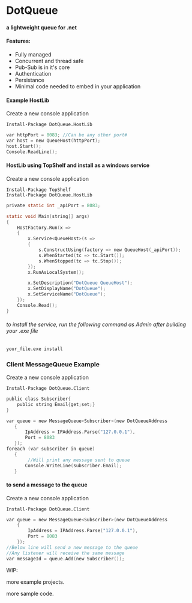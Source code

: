 # DotQueue

#### a lightweight queue for .net

#### Features:
- Fully managed
- Concurrent and thread safe
- Pub-Sub is in it's core
- Authentication
- Persistance
- Minimal code needed to embed in your application

#### Example HostLib

Create a new console application
```
Install-Package DotQueue.HostLib
```

```c
var httpPort = 8083; //Can be any other port#
var host = new QueueHost(httpPort);
host.Start();
Console.ReadLine();
```

#### HostLib using TopShelf and install as a windows service
Create a new console application
```
Install-Package TopShelf
Install-Package DotQueue.HostLib
```

```c
private static int _apiPort = 8083;

static void Main(string[] args)
{
    HostFactory.Run(x =>
    {
        x.Service<QueueHost>(s =>
        {
            s.ConstructUsing(factory => new QueueHost(_apiPort));
            s.WhenStarted(tc => tc.Start());
            s.WhenStopped(tc => tc.Stop());
        });
        x.RunAsLocalSystem();

        x.SetDescription("DotQueue QueueHost");
        x.SetDisplayName("DotQueue");
        x.SetServiceName("DotQueue");
    });
    Console.Read();
}
```
	
###### to install the service, run the following command as Admin after building your .exe file

```bash
your_file.exe install
```

### Client MessageQueue Example

Create a new console application

```
Install-Package DotQueue.Client
```

```c
public class Subscriber{
	public string Email{get;set;}
}
```
```c
var queue = new MessageQueue<Subscriber>(new DotQueueAddress
   {
       IpAddress = IPAddress.Parse("127.0.0.1"),
       Port = 8083
   });
foreach (var subscriber in queue)
   {
		//Will print any message sent to queue
       Console.WriteLine(subscriber.Email);
   }
```
#### to send a message to the queue


Create a new console application

```
Install-Package DotQueue.Client
```

```c
var queue = new MessageQueue<Subscriber>(new DotQueueAddress
    {
        IpAddress = IPAddress.Parse("127.0.0.1"),
        Port = 8083
    });
//Below line will send a new message to the queue
//Any listener will receive the same message
var messageId = queue.Add(new Subscriber());
```

WIP:

more example projects.

more sample code.